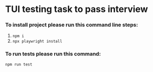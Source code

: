 # TUI testing task to pass interview

### To install project please run this command line steps:
1) ``` npm i ```
2) ``` npx playwright install ```

### To run tests please run this command: 
``` npm run test ```
